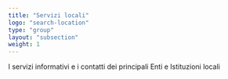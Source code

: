 ```yaml
---
title: "Servizi locali"
logo: "search-location"
type: "group"
layout: "subsection"
weight: 1
---
```


I servizi informativi e i contatti dei principali Enti e Istituzioni locali

